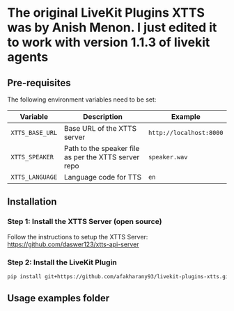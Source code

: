 # The original LiveKit Plugins XTTS was by Anish Menon. I just edited it to work with version 1.1.3 of livekit agents 

## Pre-requisites

The following environment variables need to be set:

| Variable | Description | Example |
|----------|-------------|---------|
| `XTTS_BASE_URL` | Base URL of the XTTS server | `http://localhost:8000` |
| `XTTS_SPEAKER` | Path to the speaker file as per the XTTS server repo | `speaker.wav` |
| `XTTS_LANGUAGE` | Language code for TTS | `en` |

## Installation

### Step 1: Install the XTTS Server (open source)

Follow the instructions to setup the XTTS Server:
https://github.com/daswer123/xtts-api-server

### Step 2: Install the LiveKit Plugin

```bash
pip install git+https://github.com/afakharany93/livekit-plugins-xtts.git

```

## Usage examples folder

```

```


